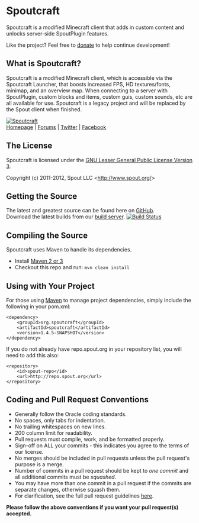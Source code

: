 Spoutcraft
===========
Spoutcraft is a modified Minecraft client that adds in custom content and unlocks server-side SpoutPlugin features.

Like the project? Feel free to [donate] to help continue development!

## What is Spoutcraft?
Spoutcraft is a modified Minecraft client, which is accessible via the Spoutcraft Launcher, that boosts increased FPS, HD textures/fonts,
minimap, and an overview map. When connecting to a server with SpoutPlugin, custom blocks and items, custom guis, custom sounds, etc are
all available for use. Spoutcraft is a legacy project and will be replaced by the Spout client when finished.

[![Spoutcraft][Logo]][Homepage]  
[Homepage] | [Forums] | [Twitter] | [Facebook]

## The License
Spoutcraft is licensed under the [GNU Lesser General Public License Version 3][License].

Copyright (c) 2011-2012, Spout LLC <<http://www.spout.org/>>

## Getting the Source
The latest and greatest source can be found here on [GitHub][Source].  
Download the latest builds from our [build server][Builds]. [![Build Status](http://build.spout.org/job/Spoutcraft/badge/icon)][Builds]  

## Compiling the Source
Spoutcraft uses Maven to handle its dependencies.

* Install [Maven 2 or 3](http://maven.apache.org/download.html)  
* Checkout this repo and run: `mvn clean install`

## Using with Your Project
For those using [Maven](http://maven.apache.org/download.html) to manage project dependencies, simply include the following in your pom.xml:

    <dependency>
        <groupId>org.spoutcraft</groupId>
        <artifactId>spoutcraft</artifactId>
        <version>1.4.5-SNAPSHOT</version>
    </dependency>

If you do not already have repo.spout.org in your repository list, you will need to add this also:

    <repository>
        <id>spout-repo</id>
        <url>http://repo.spout.org</url>
    </repository>

## Coding and Pull Request Conventions
* Generally follow the Oracle coding standards.
* No spaces, only tabs for indentation.
* No trailing whitespaces on new lines.
* 200 column limit for readability.
* Pull requests must compile, work, and be formatted properly.
* Sign-off on ALL your commits - this indicates you agree to the terms of our license.
* No merges should be included in pull requests unless the pull request's purpose is a merge.
* Number of commits in a pull request should be kept to *one commit* and all additional commits must be *squashed*.
* You may have more than one commit in a pull request if the commits are separate changes, otherwise squash them.
* For clarification, see the full pull request guidelines [here](http://spout.in/prguide).

**Please follow the above conventions if you want your pull request(s) accepted.**

[Logo]: http://cdn.spout.org/spoutcraft-github.png
[Homepage]: http://www.spout.org
[Forums]: http://forums.spout.org
[License]: http://www.gnu.org/licenses/lgpl.html
[Source]: https://github.com/SpoutDev/Spoutcraft
[Builds]: http://build.spout.org/job/Spoutcraft
[Issues]: http://issues.spout.org/browse/SPOUTCRAFT
[Twitter]: http://spout.in/twitter
[Facebook]: http://spout.in/facebook
[Donate]: http://spout.in/donate
